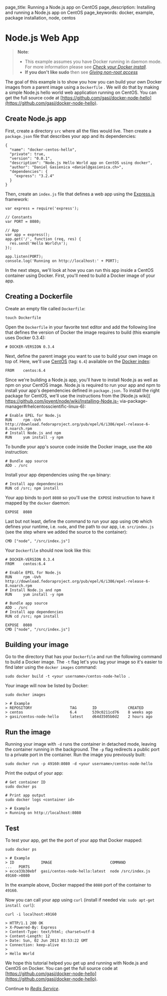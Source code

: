 page_title: Running a Node.js app on CentOS
page_description: Installing and running a Node.js app on CentOS
page_keywords: docker, example, package installation, node, centos

# Node.js Web App

> **Note**: 
> 
> - This example assumes you have Docker running in daemon mode. For
>   more information please see [*Check your Docker
>   install*](../hello_world/#running-examples).
> - **If you don't like sudo** then see [*Giving non-root
>   access*](../../installation/binaries/#dockergroup)

The goal of this example is to show you how you can build your own
Docker images from a parent image using a `Dockerfile`
. We will do that by making a simple Node.js hello world web
application running on CentOS. You can get the full source code at
[https://github.com/gasi/docker-node-hello](https://github.com/gasi/docker-node-hello).

## Create Node.js app

First, create a directory `src` where all the files
would live. Then create a `package.json` file that
describes your app and its dependencies:

    {
      "name": "docker-centos-hello",
      "private": true,
      "version": "0.0.1",
      "description": "Node.js Hello World app on CentOS using docker",
      "author": "Daniel Gasienica <daniel@gasienica.ch>",
      "dependencies": {
        "express": "3.2.4"
      }
    }

Then, create an `index.js` file that defines a web
app using the [Express.js](http://expressjs.com/) framework:

    var express = require('express');

    // Constants
    var PORT = 8080;

    // App
    var app = express();
    app.get('/', function (req, res) {
      res.send('Hello World\n');
    });

    app.listen(PORT);
    console.log('Running on http://localhost:' + PORT);

In the next steps, we'll look at how you can run this app inside a
CentOS container using Docker. First, you'll need to build a Docker
image of your app.

## Creating a Dockerfile

Create an empty file called `Dockerfile`:

    touch Dockerfile

Open the `Dockerfile` in your favorite text editor
and add the following line that defines the version of Docker the image
requires to build (this example uses Docker 0.3.4):

    # DOCKER-VERSION 0.3.4

Next, define the parent image you want to use to build your own image on
top of. Here, we'll use [CentOS](https://index.docker.io/_/centos/)
(tag: `6.4`) available on the [Docker
index](https://index.docker.io/):

    FROM    centos:6.4

Since we're building a Node.js app, you'll have to install Node.js as
well as npm on your CentOS image. Node.js is required to run your app
and npm to install your app's dependencies defined in
`package.json`. To install the right package for
CentOS, we'll use the instructions from the [Node.js wiki](
https://github.com/joyent/node/wiki/Installing-Node.js-
via-package-manager#rhelcentosscientific-linux-6):

    # Enable EPEL for Node.js
    RUN     rpm -Uvh http://download.fedoraproject.org/pub/epel/6/i386/epel-release-6-8.noarch.rpm
    # Install Node.js and npm
    RUN     yum install -y npm

To bundle your app's source code inside the Docker image, use the `ADD`
instruction:

    # Bundle app source
    ADD . /src

Install your app dependencies using the `npm` binary:

    # Install app dependencies
    RUN cd /src; npm install

Your app binds to port `8080` so you'll use the` EXPOSE` instruction to have
it mapped by the `docker` daemon:

    EXPOSE  8080

Last but not least, define the command to run your app using `CMD` which
defines your runtime, i.e. `node`, and the path to our app, i.e. `src/index.js`
(see the step where we added the source to the container):

    CMD ["node", "/src/index.js"]

Your `Dockerfile` should now look like this:

    # DOCKER-VERSION 0.3.4
    FROM    centos:6.4

    # Enable EPEL for Node.js
    RUN     rpm -Uvh http://download.fedoraproject.org/pub/epel/6/i386/epel-release-6-8.noarch.rpm
    # Install Node.js and npm
    RUN     yum install -y npm

    # Bundle app source
    ADD . /src
    # Install app dependencies
    RUN cd /src; npm install

    EXPOSE  8080
    CMD ["node", "/src/index.js"]

## Building your image

Go to the directory that has your `Dockerfile` and run the following command
to build a Docker image. The `-t` flag let's you tag your image so it's easier
to find later using the `docker images` command:

    sudo docker build -t <your username>/centos-node-hello .

Your image will now be listed by Docker:

    sudo docker images

    > # Example
    > REPOSITORY                 TAG       ID              CREATED
    > centos                     6.4       539c0211cd76    8 weeks ago
    > gasi/centos-node-hello     latest    d64d3505b0d2    2 hours ago

## Run the image

Running your image with `-d` runs the container in detached mode, leaving the
container running in the background. The `-p` flag redirects a public port to
a private port in the container. Run the image you previously built:

    sudo docker run -p 49160:8080 -d <your username>/centos-node-hello

Print the output of your app:

    # Get container ID
    sudo docker ps

    # Print app output
    sudo docker logs <container id>

    > # Example
    > Running on http://localhost:8080

## Test

To test your app, get the the port of your app that Docker mapped:

    sudo docker ps

    > # Example
    > ID            IMAGE                          COMMAND              ...   PORTS
    > ecce33b30ebf  gasi/centos-node-hello:latest  node /src/index.js         49160->8080

In the example above, Docker mapped the `8080` port of the container to `49160`.

Now you can call your app using `curl` (install if needed via:
`sudo apt-get install curl`):

    curl -i localhost:49160

    > HTTP/1.1 200 OK
    > X-Powered-By: Express
    > Content-Type: text/html; charset=utf-8
    > Content-Length: 12
    > Date: Sun, 02 Jun 2013 03:53:22 GMT
    > Connection: keep-alive
    >
    > Hello World

We hope this tutorial helped you get up and running with Node.js and
CentOS on Docker. You can get the full source code at
[https://github.com/gasi/docker-node-hello](https://github.com/gasi/docker-node-hello).

Continue to [*Redis Service*](../running_redis_service/#running-redis-service).
